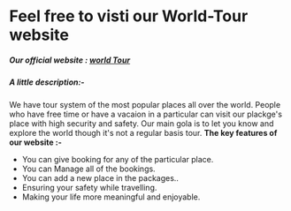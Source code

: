 # Feel free to visti our World-Tour website

##### Our official website : [world Tour](https://world-tour-144cf.web.app/)

##### A little description:-

We have tour system of the most popular places all over the world. People who have free time or have a vacaion in a particular can visit our plackge's place with high security and safety. Our main gola is to let you know and explore the world though it's not a regular basis tour.
**The key features of our website :-**

- You can give booking for any of the particular place.
- You can Manage all of the bookings.
- You can add a new place in the packages..
- Ensuring your safety while travelling.
- Making your life more meaningful and enjoyable.
